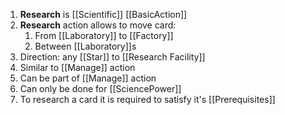1. **Research** is [[Scientific]] [[BasicAction]]
2. **Research** action allows to move card:
	1. From [[Laboratory]] to [[Factory]]
	2. Between [[Laboratory]]s
3. Direction: any [[Star]] to [[Research Facility]]
4. Similar to [[Manage]] action
5. Can be part of [[Manage]] action
6. Can only be done for [[SciencePower]]
7. To research a card it is required to satisfy it's [[Prerequisites]]
